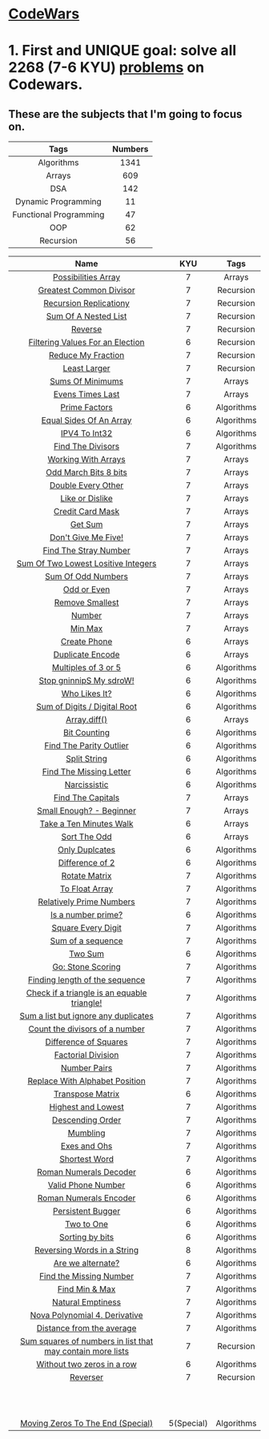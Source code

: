 # **[CodeWars](https://www.codewars.com/dashboard)**

# **1. First and UNIQUE goal: solve all 2268 (7-6 KYU) [problems](https://www.codewars.com/kata/latest/my-languages?beta=false) on Codewars.** <br />

## **These are the subjects that I'm going to focus on.**


<table>
  <thead>
    <tr>
      <th>Tags</th>
      <th>Numbers</th>
    </tr>
  </thead>
  <tbody>
    <tr>
      <td align="center">Algorithms</td>
      <td align="center">1341</td>
    </tr>
    <tr>
      <td align="center">Arrays</td>
      <td align="center">609</td>
    </tr>
    <tr>
      <td align="center">DSA</td>
      <td align="center">142</td>
    </tr>
    <tr>
      <td align="center">Dynamic Programming</td>
      <td align="center">11</td>
    </tr>
    <tr>
      <td align="center">Functional Programming</td>
      <td align="center">47</td>
    </tr>
    <tr>
      <td align="center">OOP</td>
      <td align="center">62</td>
    </tr>
    <tr>
      <td align="center">Recursion</td>
      <td align="center">56</td>
    </tr>
  </tbody>
</table>




<table>
  <thead>
    <tr>
      <th>Name</th>
      <th>KYU</th>
      <th>Tags</th>
    </tr>
  </thead>
  <tbody>
    <tr>
      <td align="center"><a href="https://github.com/capsuleismail/CodeWars/blob/main/possibilities_array.py">Possibilities Array</a></td>
      <td align="center">7</td>
      <td align="center">Arrays</td>
    </tr>
    <tr>
      <td align="center"><a href="https://github.com/capsuleismail/CodeWars/blob/main/greatest_common_divisor.py">Greatest Common Divisor</a></td>
      <td align="center">7</td>
      <td align="center">Recursion</td>
    </tr>
    <tr>
      <td align="center"><a href="https://github.com/capsuleismail/CodeWars/blob/main/recursion_replication.py">Recursion Replicationy</a></td>
      <td align="center">7</td>
      <td align="center">Recursion</td>
    </tr>
    <tr>
      <td align="center"><a href="https://github.com/capsuleismail/CodeWars/blob/main/sum_of_a_nested_list.py">Sum Of A Nested List</a></td>
      <td align="center">7</td>
      <td align="center">Recursion</td>
    </tr>
    <tr>
      <td align="center"><a href="https://github.com/capsuleismail/CodeWars/blob/main/reverse.py">Reverse</a></td>
      <td align="center">7</td>
      <td align="center">Recursion</td>
    </tr>
    <tr>
      <td align="center"><a href="https://github.com/capsuleismail/CodeWars/blob/main/filtering_values_for_election.py">Filtering Values For an Election</a></td>
      <td align="center">6</td>
      <td align="center">Recursion</td>
    </tr>
    <tr>
      <td align="center"><a href="https://github.com/capsuleismail/CodeWars/blob/main/reduce_my_fraction.py">Reduce My Fraction</a></td>
      <td align="center">7</td>
      <td align="center">Recursion</td>
    </tr>
    <tr>
      <td align="center"><a href="https://github.com/capsuleismail/CodeWars/blob/main/least_larger.py">Least Larger</a></td>
      <td align="center">7</td>
      <td align="center">Recursion</td>
    </tr>
    <tr>
      <td align="center"><a href="https://github.com/capsuleismail/CodeWars/blob/main/sum_mins.py">Sums Of Minimums</a></td>
      <td align="center">7</td>
      <td align="center">Arrays</td>
    </tr>
    <tr>
      <td align="center"><a href="https://github.com/capsuleismail/CodeWars/blob/main/even_last.py">Evens Times Last</a></td>
      <td align="center">7</td>
      <td align="center">Arrays</td>
    </tr>
    <tr>
      <td align="center"><a href="https://github.com/capsuleismail/CodeWars/blob/main/prime_factors.py">Prime Factors</a></td>
      <td align="center">6</td>
      <td align="center">Algorithms</td>
    </tr>
    <tr>
      <td align="center"><a href="https://github.com/capsuleismail/CodeWars/blob/main/find_even_index.py"> Equal Sides Of An Array</a></td>
      <td align="center">6</td>
      <td align="center">Algorithms</td>
    </tr>
    <tr>
      <td align="center"><a href="https://github.com/capsuleismail/CodeWars/blob/main/ipv4_int32.py">IPV4 To Int32</a></td>
      <td align="center">6</td>
      <td align="center">Algorithms</td>
    </tr>
    <tr>
      <td align="center"><a href="https://github.com/capsuleismail/CodeWars/blob/main/find_the_divisors.py">Find The Divisors</a></td>
      <td align="center">7</td>
      <td align="center">Algorithms</td>
    </tr>
    <tr>
      <td align="center"><a href="https://github.com/capsuleismail/CodeWars/blob/main/without_last.py">Working With Arrays</a></td>
      <td align="center">7</td>
      <td align="center">Arrays</td>
    </tr>
    <tr>
      <td align="center"><a href="https://github.com/capsuleismail/CodeWars/blob/main/bit_march.py">Odd March Bits 8 bits</a></td>
      <td align="center">7</td>
      <td align="center">Arrays</td>
    </tr>
    <tr>
      <td align="center"><a href="https://github.com/capsuleismail/CodeWars/blob/main/double_every_other.py">Double Every Other
</a></td>
      <td align="center">7</td>
      <td align="center">Arrays</td>
    </tr>
    <tr>
      <td align="center"><a href="https://github.com/capsuleismail/CodeWars/blob/main/like_or_dislike.py">Like or Dislike</a></td>
      <td align="center">7</td>
      <td align="center">Arrays</td>
    </tr>
    <tr>
      <td align="center"><a href="https://github.com/capsuleismail/CodeWars/blob/main/maskify.py">Credit Card Mask</a>
</td>
      <td align="center">7</td>
      <td align="center">Arrays</td>
    </tr>
    <tr>
      <td align="center"><a href="https://github.com/capsuleismail/CodeWars/blob/main/get_sum.py">Get Sum</a></td>
      <td align="center">7</td>
      <td align="center">Arrays</td>
    </tr>
    <tr>
      <td align="center"><a href="https://github.com/capsuleismail/CodeWars/blob/main/dont_give_me_five.py">Don't Give Me Five!
</a></td>
      <td align="center">7</td>
      <td align="center">Arrays</td>
    </tr>
    <tr>
      <td align="center"><a href="https://github.com/capsuleismail/CodeWars/blob/main/stray.py">Find The Stray Number
</a></td>
      <td align="center">7</td>
      <td align="center">Arrays</td>
    </tr>
    <tr>
      <td align="center"><a href="https://github.com/capsuleismail/CodeWars/blob/main/sum_two_smallest_numbers.py">Sum Of Two Lowest Lositive Integers</a></td>
      <td align="center">7</td>
      <td align="center">Arrays</td>
    </tr>
    <tr>
      <td align="center"><a href="https://github.com/capsuleismail/CodeWars/blob/main/sum_of_odd_triangle_row_alternative.py">Sum Of Odd Numbers
</a></td>
      <td align="center">7</td>
      <td align="center">Arrays</td>
    </tr>
    <tr>
      <td align="center"><a href="https://github.com/capsuleismail/CodeWars/blob/main/odd_or_even.py">Odd or Even</a></td>
      <td align="center">7</td>
      <td align="center">Arrays</td>
    </tr>
    <tr>
      <td align="center"><a href="https://github.com/capsuleismail/CodeWars/blob/main/remove_smallest.py">Remove Smallest</a></td>
      <td align="center">7</td>
      <td align="center">Arrays</td>
    </tr>
    <tr>
      <td align="center"><a href="https://github.com/capsuleismail/CodeWars/blob/main/number.py">Number</a></td>
      <td align="center">7</td>
      <td align="center">Arrays</td>
    </tr>
    <tr>
      <td align="center"><a href="https://github.com/capsuleismail/CodeWars/blob/main/min_max.py">Min Max</a></td>
      <td align="center">7</td>
      <td align="center">Arrays</td>
    </tr>
    <tr>
      <td align="center"><a href="https://github.com/capsuleismail/CodeWars/blob/main/create_phone.py">Create Phone</a></td>
      <td align="center">6</td>
      <td align="center">Arrays</td>
    </tr>
    <tr>
      <td align="center"><a href="https://github.com/capsuleismail/CodeWars/blob/main/duplicate_encode.py">Duplicate Encode </a></td>
      <td align="center">6</td>
      <td align="center">Arrays</td>
    </tr>
    <tr>
      <td align="center"><a href="https://github.com/capsuleismail/CodeWars/blob/main/multi_3_or_5.py">Multiples of 3 or 5</a></td>
      <td align="center">6</td>
      <td align="center">Algorithms</td>
    </tr>
    <tr>
      <td align="center"><a href="https://github.com/capsuleismail/CodeWars/blob/main/spin_word.py">Stop gninnipS My sdroW!</a></td>
      <td align="center">6</td>
      <td align="center">Algorithms</td>
    </tr>
    <tr>
      <td align="center"><a href="https://github.com/capsuleismail/CodeWars/blob/main/likes.py">Who Likes It?</a></td>
      <td align="center">6</td>
      <td align="center">Algorithms</td>
    </tr>
    <tr>
      <td align="center"><a href="https://github.com/capsuleismail/CodeWars/blob/main/digital_root.py">Sum of Digits / Digital Root</a></td>
      <td align="center">6</td>
      <td align="center">Algorithms</td>
    </tr>
    <tr>
      <td align="center"><a href="https://github.com/capsuleismail/CodeWars/blob/main/array_diff.py">Array.diff()</a></td>
      <td align="center">6</td>
      <td align="center">Arrays</td>
    </tr>
    <tr>
      <td align="center"><a href="https://github.com/capsuleismail/CodeWars/blob/main/count_bits.py">Bit Counting</a></td>
      <td align="center">6</td>
      <td align="center">Algorithms</td> 
    </tr>
    <tr>
      <td align="center"><a href="https://github.com/capsuleismail/CodeWars/blob/main/find_outlier.py">Find The Parity Outlier
</a></td>
      <td align="center">6</td>
      <td align="center">Algorithms</td>
    </tr>
    <tr>
      <td align="center"><a href="https://github.com/capsuleismail/CodeWars/blob/main/split_string.py">Split String</a></td>
      <td align="center">6</td>
      <td align="center">Algorithms</td>
    </tr>
    <tr>
      <td align="center"><a href="https://github.com/capsuleismail/CodeWars/blob/main/find_missing_letter.py">Find The Missing Letter
 </a></td>
      <td align="center">6</td>
      <td align="center">Algorithms</td>
    </tr>
    <tr>
      <td align="center"><a href="https://github.com/capsuleismail/CodeWars/blob/main/narcissistic.py">Narcissistic</a></td>
      <td align="center">6</td>
      <td align="center">Algorithms</td>
    </tr>
    <tr>
      <td align="center"><a href="https://github.com/capsuleismail/CodeWars/blob/main/capitals.py">Find The Capitals</a></td>
      <td align="center">7</td>
      <td align="center">Arrays</td>
    </tr>
    <tr>
      <td align="center"><a href="https://github.com/capsuleismail/CodeWars/blob/main/small_enough">Small Enough? - Beginner</a></td>
      <td align="center">7</td>
      <td align="center">Arrays</td>
    </tr>
    <tr>
      <td align="center"><a href="https://github.com/capsuleismail/CodeWars/blob/main/is_valid_walk.py">Take a Ten Minutes Walk
</a></td>
      <td align="center">6</td>
      <td align="center">Arrays</td>
    </tr>
    <tr>
      <td align="center"><a href="https://github.com/capsuleismail/CodeWars/blob/main/sort_array.py">Sort The Odd
</a></td>
      <td align="center">6</td>
      <td align="center">Arrays</td>
    </tr>
    <tr>
      <td align="center"><a href="https://github.com/capsuleismail/CodeWars/blob/main/only_duplicates.py">Only Duplcates</a></td>
      <td align="center">6</td>
      <td align="center">Algorithms</td>
    </tr>
    <tr>
      <td align="center"><a href="https://github.com/capsuleismail/CodeWars/blob/main/twos_difference.py">Difference of 2</a></td>
      <td align="center">6</td>
      <td align="center">Algorithms</td>
    </tr>
    <tr>
      <td align="center"><a href="https://github.com/capsuleismail/CodeWars/blob/main/rotate_matrix">Rotate Matrix</a></td>
      <td align="center">7</td>
      <td align="center">Algorithms</td>
    </tr>
    <tr>
      <td align="center"><a href="https://github.com/capsuleismail/CodeWars/blob/main/to_float_array.py">To Float Array</a></td>
      <td align="center">7</td>
      <td align="center">Algorithms</td>
    </tr>
    <tr>
      <td align="center"><a href="https://github.com/capsuleismail/CodeWars/blob/main/relatively_prime.py">Relatively Prime Numbers</a></td>
      <td align="center">7</td>
      <td align="center">Algorithms</td>
    </tr>
    <tr>
      <td align="center"><a href="https://github.com/capsuleismail/CodeWars/blob/main/is_prime.py">Is a number prime?</a></td>
      <td align="center">6</td>
      <td align="center">Algorithms</td>
    </tr>
    <tr>
      <td align="center"><a href="https://github.com/capsuleismail/CodeWars/blob/main/square_digits.py">Square Every Digit</a></td>
      <td align="center">7</td>
      <td align="center">Algorithms</td>
    </tr>
    <tr>
      <td align="center"><a href="https://github.com/capsuleismail/CodeWars/blob/main/sequence_sum.py">Sum of a sequence
</a></td>
      <td align="center">7</td>
      <td align="center">Algorithms</td>
    </tr>
    <tr>
      <td align="center"><a href="https://github.com/capsuleismail/CodeWars/blob/main/two_sum">Two Sum</a></td>
      <td align="center">6</td>
      <td align="center">Algorithms</td>
    </tr>
    <tr>
      <td align="center"><a href="https://github.com/capsuleismail/CodeWars/blob/main/determine_winner.py">Go: Stone Scoring</a></td>
      <td align="center">7</td>
      <td align="center">Algorithms</td>
    </tr>
    <tr>
      <td align="center"><a href="https://github.com/capsuleismail/CodeWars/blob/main/length_of_sequence.py">Finding length of the sequence</a></td>
      <td align="center">7</td>
      <td align="center">Algorithms</td>
    </tr>
    <tr>
      <td align="center"><a href="https://github.com/capsuleismail/CodeWars/blob/main/equable_triangle.py">Check if a triangle is an equable triangle!</a></td>
      <td align="center">7</td>
      <td align="center">Algorithms</td>
    </tr>
    <tr>
      <td align="center"><a href="https://github.com/capsuleismail/CodeWars/blob/main/sum_no_duplicates.py">Sum a list but ignore any duplicates</a></td>
      <td align="center">7</td>
      <td align="center">Algorithms</td>
    </tr>
    <tr>
      <td align="center"><a href="https://github.com/capsuleismail/CodeWars/blob/main/divisors.py">Count the divisors of a number</a></td>
      <td align="center">7</td>
      <td align="center">Algorithms</td>
    </tr>
    <tr>
      <td align="center"><a href=""https://github.com/capsuleismail/CodeWars/blob/main/difference_of_squares.py">Difference of Squares</a></td>
      <td align="center">7</td>
      <td align="center">Algorithms</td>
    </tr>
    <tr>
      <td align="center"><a href="https://github.com/capsuleismail/CodeWars/blob/main/factorial_division.py">Factorial Division</a></td>
      <td align="center">7</td>
      <td align="center">Algorithms</td>
    </tr>
    <tr>
      <td align="center"><a href="https://github.com/capsuleismail/CodeWars/blob/main/get_larger_numbers.py">Number Pairs</a></td>
      <td align="center">7</td>
      <td align="center">Algorithms</td>
    </tr>
    <tr>
      <td align="center"><a href="https://github.com/capsuleismail/CodeWars/blob/main/alphabet_position.py">Replace With Alphabet Position</a></td>
      <td align="center">7</td>
      <td align="center">Algorithms</td>
    </tr>
    <tr>
      <td align="center"><a href="https://github.com/capsuleismail/CodeWars/blob/main/transpose.py">Transpose Matrix</a></td>
      <td align="center">6</td>
      <td align="center">Algorithms</td>
    </tr>
    <tr>
      <td align="center"><a href="https://github.com/capsuleismail/CodeWars/blob/main/high_and_low.py">Highest and Lowest</a></td>
      <td align="center">7</td>
      <td align="center">Algorithms</td>
    </tr>
    <tr>
      <td align="center"><a href="https://github.com/capsuleismail/CodeWars/blob/main/descending_order.py">Descending Order</a></td>
      <td align="center">7</td>
      <td align="center">Algorithms</td>
    </tr>
    <tr>
      <td align="center"><a href="https://github.com/capsuleismail/CodeWars/blob/main/accum.py">Mumbling</a></td>
      <td align="center">7</td>
      <td align="center">Algorithms</td>
    </tr>
    <tr>
      <td align="center"><a href="https://github.com/capsuleismail/CodeWars/blob/main/xo.py">Exes and Ohs</a></td>
      <td align="center">7</td>
      <td align="center">Algorithms</td>
    </tr>
    <tr>
      <td align="center"><a href="https://github.com/capsuleismail/CodeWars/blob/main/find_short.py">Shortest Word</a></td>
      <td align="center">7</td>
      <td align="center">Algorithms</td>
    </tr>
    <tr>
      <td align="center"><a href="https://github.com/capsuleismail/CodeWars/blob/main/roman_decoder.py">Roman Numerals Decoder</a></td>
      <td align="center">6</td>
      <td align="center">Algorithms</td>
    </tr>
    <tr>
      <td align="center"><a href="https://github.com/capsuleismail/CodeWars/blob/main/valid_phone_number.py">Valid Phone Number</a></td>
      <td align="center">6</td>
      <td align="center">Algorithms</td>
    </tr>
    <tr>
      <td align="center"><a href="https://github.com/capsuleismail/CodeWars/blob/main/roman_encoder.py">Roman Numerals Encoder</a></td>
      <td align="center">6</td>
      <td align="center">Algorithms</td>
    </tr>
    <tr>
      <td align="center"><a href="https://github.com/capsuleismail/CodeWars/blob/main/persistence.py">Persistent Bugger</a></td>
      <td align="center">6</td>
      <td align="center">Algorithms</td>
    </tr>
    <tr>
      <td align="center"><a href="https://github.com/capsuleismail/CodeWars/blob/main/longest.py">Two to One</a></td>
      <td align="center">6</td>
      <td align="center">Algorithms</td>
    </tr>
    <tr>
      <td align="center"><a href="https://github.com/capsuleismail/CodeWars/blob/main/sort_by_bit.py">Sorting by bits</a></td>
      <td align="center">6</td>
      <td align="center">Algorithms</td>
    </tr>
    <tr>
      <td align="center"><a href="https://github.com/capsuleismail/CodeWars/blob/main/reverse_words.py">Reversing Words in a String</a></td>
      <td align="center">8</td>
      <td align="center">Algorithms</td>
    </tr>
    <tr>
      <td align="center"><a href="https://github.com/capsuleismail/CodeWars/blob/main/is_alt.py">Are we alternate?</a></td>
      <td align="center">6</td>
      <td align="center">Algorithms</td>
    </tr>
    <tr>
      <td align="center"><a href="https://github.com/capsuleismail/CodeWars/blob/main/missing_no.py">Find the Missing Number</a></td>
      <td align="center">7</td>
      <td align="center">Algorithms</td>
    </tr>
    <tr>
      <td align="center"><a href="https://github.com/capsuleismail/CodeWars/blob/main/get_min_max.py">Find Min & Max</a></td>
      <td align="center">7</td>
      <td align="center">Algorithms</td>
    </tr>
    <tr>
      <td align="center"><a href="https://github.com/capsuleismail/CodeWars/blob/main/rep_set.py">Natural Emptiness</a></td>
      <td align="center">7</td>
      <td align="center">Algorithms</td>
    </tr>
    <tr>
      <td align="center"><a href="https://github.com/capsuleismail/CodeWars/blob/main/poly_derivative.py">Nova Polynomial 4. Derivative</a></td>
      <td align="center">7</td>
      <td align="center">Algorithms</td>
    </tr>
    <tr>
      <td align="center"><a href="https://github.com/capsuleismail/CodeWars/blob/main/distances_from_average.py">Distance from the average</a></td>
      <td align="center">7</td>
      <td align="center">Algorithms</td>
    </tr>
    <tr>
      <td align="center"><a href="https://github.com/capsuleismail/CodeWars/blob/main/sumsquares.py">Sum squares of numbers in list that may contain more lists</a></td>
      <td align="center">7</td>
      <td align="center">Recursion</td>
    </tr>
    <tr>
      <td align="center"><a href="https://github.com/capsuleismail/CodeWars/blob/main/zeros.py">Without two zeros in a row</a></td>
      <td align="center">6</td>
      <td align="center">Algorithms</td>
    </tr>
    <tr>
      <td align="center"><a href="https://github.com/capsuleismail/CodeWars/blob/main/reverser.py">Reverser</a></td>
      <td align="center">7</td>
      <td align="center">Recursion</td>
    </tr>
    <tr>
      <td align="center"><a href=""></a></td>
      <td align="center"></td>
      <td align="center"></td>
    </tr>
    <tr>
      <td align="center"><a href=""></a></td>
      <td align="center"></td>
      <td align="center"></td>
    </tr>
    <tr>
      <td align="center"><a href=""></a></td>
      <td align="center"></td>
      <td align="center"></td>
    </tr>
    <tr>
      <td align="center"><a href=""></a></td>
      <td align="center"></td>
      <td align="center"></td>
    </tr>
    <tr>
      <td align="center"><a href=""></a></td>
      <td align="center"></td>
      <td align="center"></td>
    </tr>
    <tr>
      <td align="center"><a href=""></a></td>
      <td align="center"></td>
      <td align="center"></td>
    </tr>
    <tr>
      <td align="center"><a href=""></a></td>
      <td align="center"></td>
      <td align="center"></td>
    </tr>
    <tr>
      <td align="center"><a href=""></a></td>
      <td align="center"></td>
      <td align="center"></td>
    </tr>
    <tr>
      <td align="center"><a href=""></a></td>
      <td align="center"></td>
      <td align="center"></td>
    </tr>
    <tr>
      <td align="center"><a href=""></a></td>
      <td align="center"></td>
      <td align="center"></td>
    </tr>
    <tr>
      <td align="center"><a href=""></a></td>
      <td align="center"></td>
      <td align="center"></td>
    </tr>
    <tr>
      <td align="center"><a href="https://github.com/capsuleismail/CodeWars/blob/main/moving_zeros_to_the_end.py"> Moving Zeros To The End (Special) </a></td>
      <td align="center"> 5(Special) </td>
      <td align="center">Algorithms</td>
    </tr>
  </tbody>
</table>

